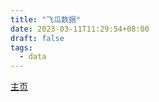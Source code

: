 ```yaml
---
title: "飞瓜数据"
date: 2023-03-11T11:29:54+08:00
draft: false
tags:
  - data
---
```


[主页](https://www.feigua.cn/)
